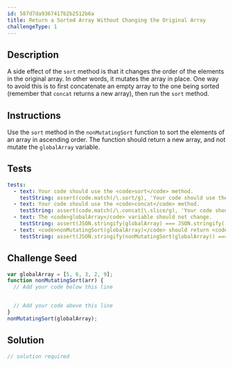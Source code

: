 ```yaml
---
id: 587d7da9367417b2b2512b6a
title: Return a Sorted Array Without Changing the Original Array
challengeType: 1
---
```


## Description
<section id='description'>
A side effect of the <code>sort</code> method is that it changes the order of the elements in the original array. In other words, it mutates the array in place. One way to avoid this is to first concatenate an empty array to the one being sorted (remember that <code>concat</code> returns a new array), then run the <code>sort</code> method.
</section>

## Instructions
<section id='instructions'>
Use the <code>sort</code> method in the <code>nonMutatingSort</code> function to sort the elements of an array in ascending order. The function should return a new array, and not mutate the <code>globalArray</code> variable.
</section>

## Tests
<section id='tests'>

```yml
tests:
  - text: Your code should use the <code>sort</code> method.
    testString: assert(code.match(/\.sort/g), 'Your code should use the <code>sort</code> method.');
  - text: Your code should use the <code>concat</code> method.
    testString: assert(code.match(/\.concat|\.slice/g), 'Your code should use the <code>concat</code> method.');
  - text: The <code>globalArray</code> variable should not change.
    testString: assert(JSON.stringify(globalArray) === JSON.stringify([5, 6, 3, 2, 9]), 'The <code>globalArray</code> variable should not change.');
  - text: <code>nonMutatingSort(globalArray)</code> should return <code>[2, 3, 5, 6, 9]</code>.
    testString: assert(JSON.stringify(nonMutatingSort(globalArray)) === JSON.stringify([2, 3, 5, 6, 9]), '<code>nonMutatingSort(globalArray)</code> should return <code>[2, 3, 5, 6, 9]</code>.');

```

</section>

## Challenge Seed
<section id='challengeSeed'>

<div id='js-seed'>

```js
var globalArray = [5, 6, 3, 2, 9];
function nonMutatingSort(arr) {
  // Add your code below this line


  // Add your code above this line
}
nonMutatingSort(globalArray);
```

</div>



</section>

## Solution
<section id='solution'>

```js
// solution required
```
</section>
